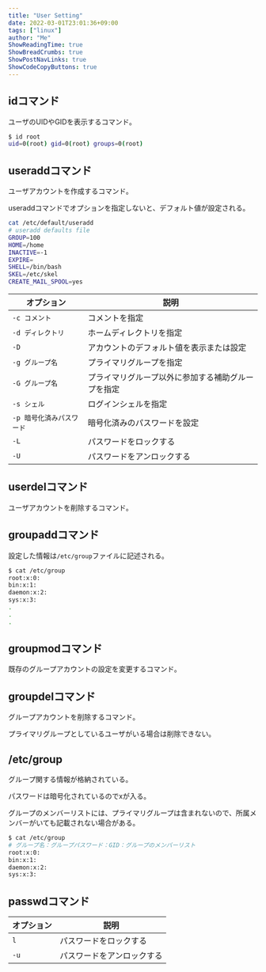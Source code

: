 ```yaml
---
title: "User Setting"
date: 2022-03-01T23:01:36+09:00
tags: ["linux"] 
author: "Me"
ShowReadingTime: true
ShowBreadCrumbs: true
ShowPostNavLinks: true
ShowCodeCopyButtons: true
---
```

## idコマンド

ユーザのUIDやGIDを表示するコマンド。

```bash
$ id root
uid=0(root) gid=0(root) groups=0(root)
```

## useraddコマンド

ユーザアカウントを作成するコマンド。

useraddコマンドでオプションを指定しないと、デフォルト値が設定される。

```bash
cat /etc/default/useradd 
# useradd defaults file
GROUP=100
HOME=/home
INACTIVE=-1
EXPIRE=
SHELL=/bin/bash
SKEL=/etc/skel
CREATE_MAIL_SPOOL=yes
```

|オプション|説明|
|-|-|
|`-c コメント`|コメントを指定|
|`-d ディレクトリ`|ホームディレクトリを指定|
|`-D`|アカウントのデフォルト値を表示または設定|
|`-g グループ名`|プライマリグループを指定|
|`-G グループ名`|プライマリグループ以外に参加する補助グループを指定|
|`-s シェル`|ログインシェルを指定|
|`-p 暗号化済みパスワード`|暗号化済みのパスワードを設定|
|`-L`|パスワードをロックする|
|`-U`|パスワードをアンロックする|

## userdelコマンド

ユーザアカウントを削除するコマンド。

## groupaddコマンド

設定した情報は`/etc/group`ファイルに記述される。

```bash
$ cat /etc/group
root:x:0:
bin:x:1:
daemon:x:2:
sys:x:3:
.
.
.
```

## groupmodコマンド

既存のグループアカウントの設定を変更するコマンド。

## groupdelコマンド

グループアカウントを削除するコマンド。

プライマリグループとしているユーザがいる場合は削除できない。

## /etc/group

グループ関する情報が格納されている。

パスワードは暗号化されているのでxが入る。

グループのメンバーリストには、プライマリグループは含まれないので、所属メンバーがいても記載されない場合がある。

```bash
$ cat /etc/group
# グループ名：グループパスワード：GID：グループのメンバーリスト
root:x:0:
bin:x:1:
daemon:x:2:
sys:x:3:
```

## passwdコマンド

|オプション|説明|
|-|-|
|`l`|パスワードをロックする|
|`-u`|パスワードをアンロックする|
